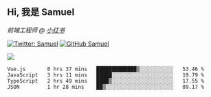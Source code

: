 <h2> Hi, 我是 Samuel </h2>
<p><em>前端工程师 @ <a href="https://job.xiaohongshu.com/">小红书</a></em></p>

[![Twitter: Samuel](https://img.shields.io/twitter/follow/1227_samuel?style=flat-square&logo=twitter)](https://twitter.com/1227_samuel)
[![GitHub Samuel](https://img.shields.io/github/followers/classicemi?label=follow&style=flat-square&logo=github)](https://github.com/classicemi)

<img src="https://github-readme-stats.vercel.app/api?username=classicemi&show_icons=true&theme=default&hide_title=true" />

<!--START_SECTION:waka-->
```text
Vue.js       8 hrs 37 mins   █████████████▒░░░░░░░░░░░   53.46 % 
JavaScript   3 hrs 11 mins   █████░░░░░░░░░░░░░░░░░░░░   19.79 % 
TypeScript   2 hrs 49 mins   ████▒░░░░░░░░░░░░░░░░░░░░   17.55 % 
JSON         1 hr 28 mins    ██▒░░░░░░░░░░░░░░░░░░░░░░   09.17 % 
```
<!--END_SECTION:waka-->

<!--
**classicemi/classicemi** is a ✨ _special_ ✨ repository because its `README.md` (this file) appears on your GitHub profile.

Here are some ideas to get you started:

- 🔭 I’m currently working on ...
- 🌱 I’m currently learning ...
- 👯 I’m looking to collaborate on ...
- 🤔 I’m looking for help with ...
- 💬 Ask me about ...
- 📫 How to reach me: ...
- 😄 Pronouns: ...
- ⚡ Fun fact: ...
-->
